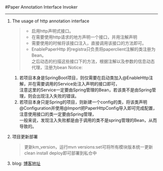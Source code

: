 #Paper Annotation Interface Invoker
***

1. The usage of http annotation interface  

	> - 启用http声明式接口。  
	> - 在需要使用http请求的地方声明一个接口，并用注解声明
	> - 需要使用的时候将该接口注入，直接调用该接口的方法即可。
	> - EnablePaperHttp 的registra只负责将paperclient注解的类注册为Bean。  
	之后动态的扫描这些接口下的方法，根据注解以及参数的信息动态代理，注册为bean
	Notice:
	1. 若项目本身是SpringBoot项目，则仅需要在启动类加入@EnableHttp注解，并在需要调用的Service处注入声明的接口即可，  
	    注意这里的Service一定要由Spring管理的Bean，若该类不是由Spring管理，则会出现注入失败的错误。  
	2. 若项目本身只是Spring的项目，则新建一个config的类，将该类声明@Configuration并使用@Import把PaperHttpConfig导入即可完成配置，注意使用接口的类一定要由Spring管理，  
	    一般来说，发现注入失败都是由于调用的类不是spring管理的Bean，从而导致的。

2. 项目更新部署  
	> 更新km_version，运行mvn versions:set可将所有模块版本统一更新  
	clean install deploy即可部署到私仓中
	
3. blog: [博客地址](http://www.chiprincess.cn/2019/08/01/Paper-Annotation-Interface-Invoker-Design/index/#toc-heading-1)